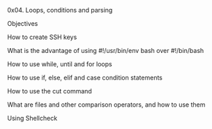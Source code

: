 0x04. Loops, conditions and parsing

Objectives

How to create SSH keys



What is the advantage of using #!/usr/bin/env bash over #!/bin/bash



How to use while, until and for loops



How to use if, else, elif and case condition statements



How to use the cut command



What are files and other comparison operators, and how to use them



Using Shellcheck





